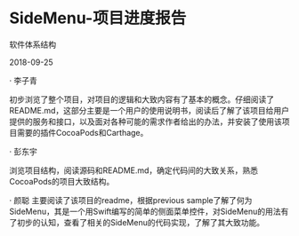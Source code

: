 # SideMenu-项目进度报告
软件体系结构

2018-09-25

· 李子青

初步浏览了整个项目，对项目的逻辑和大致内容有了基本的概念。仔细阅读了README.md，这部分主要是一个用户的使用说明书，阅读后了解了该项目给用户提供的服务和接口，以及面对各种可能的需求作者给出的办法，并安装了使用该项目需要的插件CocoaPods和Carthage。

· 彭东宇

浏览项目结构，阅读源码和README.md，确定代码间的大致关系，熟悉CocoaPods的项目大致结构。


· 颜聪
主要阅读了该项目的readme，根据previous sample了解了何为SideMenu，其是一个用Swift编写的简单的侧面菜单控件，对SideMenu的用法有了初步的认知，查看了相关的SideMenu的代码实现，了解了其大致功能。
